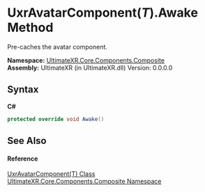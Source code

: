 # UxrAvatarComponent(*T*).Awake Method 
 

Pre-caches the avatar component.

**Namespace:**&nbsp;<a href="N_UltimateXR_Core_Components_Composite">UltimateXR.Core.Components.Composite</a><br />**Assembly:**&nbsp;UltimateXR (in UltimateXR.dll) Version: 0.0.0.0

## Syntax

**C#**<br />
``` C#
protected override void Awake()
```


## See Also


#### Reference
<a href="T_UltimateXR_Core_Components_Composite_UxrAvatarComponent_1">UxrAvatarComponent(T) Class</a><br /><a href="N_UltimateXR_Core_Components_Composite">UltimateXR.Core.Components.Composite Namespace</a><br />